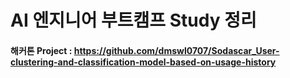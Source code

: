 # AI 엔지니어 부트캠프 Study 정리
#### 해커톤 Project : https://github.com/dmswl0707/Sodascar_User-clustering-and-classification-model-based-on-usage-history
